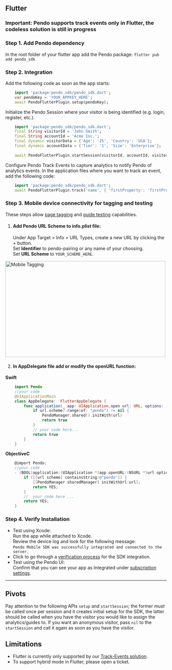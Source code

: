 ## Flutter

### Important: Pendo supports track events only in Flutter, the codeless solution is still in progress
### Step 1. Add Pendo dependency 
In the root folder of your flutter app add the Pendo package:
    `flutter pub add pendo_sdk`

### Step 2. Integration
Add the following code as soon as the app starts:
```dart
    import 'package:pendo_sdk/pendo_sdk.dart';
    var pendoKey = 'YOUR_APPKEY_HERE';
    await PendoFlutterPlugin.setup(pendoKey);
```

Initialize the Pendo Session where your visitor is being identified (e.g. login, register, etc.).
```dart
    import 'package:pendo_sdk/pendo_sdk.dart';
    final String visitorId = 'John Smith';
    final String accountId = 'Acme Inc.';
    final dynamic visitorData = {'Age': '25', 'Country': 'USA'};
    final dynamic accountData = {'Tier': '1', 'Size': 'Enterprise'};
    
    await PendoFlutterPlugin.startSession(visitorId, accountId, visitorData, accountData);
```

Configure Pendo Track Events to capture analytics to notify Pendo of analytics events.
In the application files where you want to track an event, add the following code:
```dart
    import 'package:pendo_sdk/pendo_sdk.dart';
    await PendoFlutterPlugin.track('name', { 'firstProperty': 'firstPropertyValue', 'secondProperty': 'secondPropertyValue'});
```

### Step 3. Mobile device connectivity for tagging and testing
These steps allow <a href="https://support.pendo.io/hc/en-us/articles/360033609651-Tagging-Mobile-Pages#HowtoTagaPage" target="_blank">page tagging</a>
and <a href="https://support.pendo.io/hc/en-us/articles/360033487792-Creating-a-Mobile-Guide#test-guide-on-device-0-6" target="_blank">guide testing</a> capabilities.

1. #### Add Pendo URL Scheme to **info.plist** file:

   Under App Target > Info > URL Types, create a new URL by clicking the + button.  
   Set **Identifier** to pendo-pairing or any name of your choosing.  
   Set **URL Scheme** to `YOUR_SCHEME_HERE`.

<img src="https://user-images.githubusercontent.com/56674958/144723345-15c54098-28db-414c-90da-ef4a5256ae6a.png" width="500" height="300" alt="Mobile Tagging">

2. #### In AppDelegate file add or modify the **openURL** function:
**Swift**
```swift
    import Pendo
    //your code
    @UIApplicationMain
    class AppDelegate:  FlutterAppDelegate {
        func application(_ app: UIApplication,open url: URL, options: [UIApplication.OpenURLOptionsKey : Any] = [:]) -> Bool {
            if url.scheme?.range(of: "pendo") != nil {
                PendoManager.shared().initWith(url)
                return true
            }
            // your code here...
            return true
        }
    }
```
**ObjectiveC**
```objectivec
    @import Pendo;
    //your code
    - (BOOL)application:(UIApplication *)app openURL:(NSURL *)url options:(NSDictionary<UIApplicationOpenURLOptionsKey,id> *)options {
        if ([[url scheme] containsString:@"pendo"]) {
            [[PendoManager sharedManager] initWithUrl:url];
            return YES;
        }
        //  your code here ...
        return YES;
    }
```
### Step 4. Verify Installation

* Test using Xcode:  
  Run the app while attached to Xcode.  
  Review the device log and look for the following message:  
  `Pendo Mobile SDK was successfully integrated and connected to the server.`
* Click to go through a <a href="#" data-start-verification>verification process</a> for the SDK integration.
* Test using the Pendo UI:  
  Confirm that you can see your app as Integrated under <a href="https://app.pendo.io/admin" target="_blank">subscription settings</a>.

-------------

## Pivots
Pay attention to the following APIs ``` setup ``` and ```startSession```; the former *must* be called once per session and it creates initial setup for the SDK, the latter should be called when you have the visitor you would like to assign the analytics/guides to. If you want an anonymous visitor, pass ```nil``` to the ```startSession``` and call it again as soon as you have the visitor. 

## Limitations
* Flutter is currently only supported by our [Track-Events solution](https://support.pendo.io/hc/en-us/articles/360061487572-Pendo-for-Mobile-Track-Events-Solution).
* To support hybrid mode in Flutter, please open a ticket.


